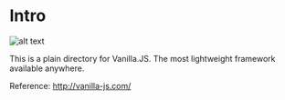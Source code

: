 # Intro

![alt text](https://thk.kanzae.net/wp-content/uploads/2017/06/vanilla-js.png)


This is a plain directory for Vanilla.JS. The most lightweight framework available anywhere.

Reference: http://vanilla-js.com/
